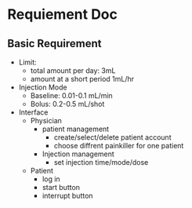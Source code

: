 # Requiement Doc
## Basic Requirement
- Limit:
  - total amount per day: 3mL
  - amount at a short period 1mL/hr
- Injection Mode
  - Baseline: 0.01-0.1 mL/min
  - Bolus: 0.2-0.5 mL/shot
- Interface
  - Physician
    - patient management
      - create/select/delete patient account
      - choose diffrent painkiller for one patient 
    - Injection management
      - set injection time/mode/dose
  - Patient
    - log in
    - start button
    - interrupt button